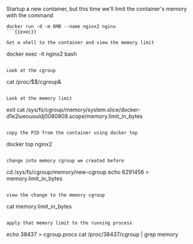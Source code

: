Startup a new container, but this time we'll limit the container's memory with the command
```
docker run -d -m 6MB --name nginx2 nginx
```{{exec}}

Get a shell to the container and view the memory limit
```
docker exec -it nginx2 bash
```{{exec}}

Look at the cgroup
```
cat /proc/$$/cgroup&
```{{exec}}

Look at the memory limit
```
exit
cat /sys/fs/cgroup/memory/system.slice/docker-d1e2iueououldj0080808.scope/memory.limit_in_bytes
```{{exec}}

copy the PID from the container using docker top
```
docker top nginx2
```{{exec}}

change into memory cgroup we created before
```
cd /sys/fs/cgroup/memory/new-cgroup
echo 6291456 > memory.limit_in_bytes
```{{exec}}

view the change to the memory cgroup
```
cat memory.limit_in_bytes
```{{exec}}

apply that memory limit to the running process
```
echo 38437 > cgroup.procs
cat /proc/38437/cgroup | grep memory
```{{exec}}


